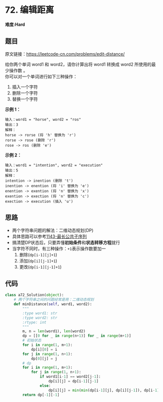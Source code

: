 # 72. 编辑距离
**难度:Hard**
## 题目
原文链接：https://leetcode-cn.com/problems/edit-distance/

给你两个单词 word1 和 word2，请你计算出将 word1 转换成 word2 所使用的最少操作数 。  
你可以对一个单词进行如下三种操作：
1. 插入一个字符
2. 删除一个字符
3. 替换一个字符

**示例 1：**
```
输入：word1 = "horse", word2 = "ros"
输出：3
解释：
horse -> rorse (将 'h' 替换为 'r')
rorse -> rose (删除 'r')
rose -> ros (删除 'e')
```
**示例 2：**
```
输入：word1 = "intention", word2 = "execution"
输出：5
解释：
intention -> inention (删除 't')
inention -> enention (将 'i' 替换为 'e')
enention -> exention (将 'n' 替换为 'x')
exention -> exection (将 'n' 替换为 'c')
exection -> execution (插入 'u')
```

## 思路
* 两个字符串问题的解法：二维动态规划(DP)
* 具体思路可以参考[1143-最长公共子序列](https://github.com/czzbb/leetcode-python/blob/master/code/1143-%E6%9C%80%E9%95%BF%E5%85%AC%E5%85%B1%E5%AD%90%E5%BA%8F%E5%88%97.md)
* 搞清楚DP状态后，只要弄懂**初始条件**和**状态转移方程**就行
* 当字符不同时，有三种操作：`+1`表示操作数要加一
    1. 删除(`dp[i-1][j]+1`)
    2. 添加(`dp[i][j-1]+1`)
    3. 更改(`dp[i-1][j-1]+1`)

## 代码
```python
class a72_Solution(object):
    # 两个字符串之间的问题经常是用：二维动态规划
    def minDistance(self, word1, word2):
        """
        :type word1: str
        :type word2: str
        :rtype: int
        """
        m, n = len(word1), len(word2)
        dp = [[0 for _ in range(n+1)] for _ in range(m+1)]
        # 初始状态
        for i in range(1, m+1):
            dp[i][0] = i
        for j in range(1, n+1):
            dp[0][j] = j
        # dp
        for i in range(1, m+1):
            for j in range(1, n+1):
                if word1[i-1] == word2[j-1]:
                    dp[i][j] = dp[i-1][j-1]
                else:
                    dp[i][j] = min(min(dp[i-1][j], dp[i][j-1]), dp[i-1][j-1])+1
        return dp[-1][-1]
```
